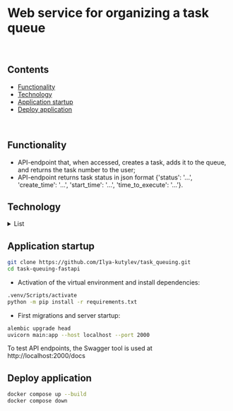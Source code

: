# Web service for organizing a task queue

<br>

## Contents
- [Functionality](#functionality)
- [Technology](#technology)
- [Application startup](#application-startup)
- [Deploy application](#deploy-application)

<br>

## Functionality
  - API-endpoint that, when accessed, creates a task, adds it to the queue, and returns the task number to the user;
  - API-endpoint returns task status in json format {'status': '...', 'create_time': '...', 'start_time': '...', 'time_to_execute': '...'}.

## Technology

<details><summary>List</summary>

**Programming languages:**

[![Python](https://img.shields.io/badge/Python-3.11-blue?logo=python)](https://www.python.org/)

**Framework:**

[![FastAPI](https://img.shields.io/badge/FastAPI-v0.112.2-blue?logo=FastAPI)](https://fastapi.tiangolo.com/)

**Databases:**

[![PostgreSQL](https://img.shields.io/badge/-PostgreSQL-464646?logo=PostgreSQL)](https://www.postgresql.org/)

</details>

## Application startup

```bash
git clone https://github.com/Ilya-kutylev/task_queuing.git
cd task-queuing-fastapi
```
- Activation of the virtual environment and install dependencies:
```bash
.venv/Scripts/activate
python -m pip install -r requirements.txt
```
- First migrations and server startup:
```bash
alembic upgrade head
uvicorn main:app --host localhost --port 2000
```
To test API endpoints, the Swagger tool is used at http://localhost:2000/docs

## Deploy application
```bash
docker compose up --build
docker compose down
```
